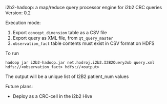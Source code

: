 i2b2-hadoop: a map/reduce query processor engine for i2b2 CRC queries
Version: 0.2


Execution mode:  

1. Export `concept_dimension` table as a CSV file 
2. Export query as XML file, from `qt_query_master`
3. `observation_fact` table contents must exist in CSV format on HDFS


To run

    hadoop jar i2b2-hadoop.jar net.hodroj.i2b2.I2B2QueryJob query.xml hdfs://<observation_fact> hdfs://<output>

The output will be a unique list of I2B2 patient_num values

Future plans:
 * Deploy as a CRC-cell in the i2b2 Hive